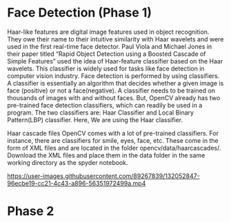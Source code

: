 # Face Detection (Phase 1)
Haar-like features are digital image features used in object recognition. They owe their name to their intuitive similarity with Haar wavelets and were used in the first real-time face detector. Paul Viola and Michael Jones in their paper titled “Rapid Object Detection using a Boosted Cascade of Simple Features” used the idea of Haar-feature classifier based on the Haar wavelets. This classifier is widely used for tasks like face detection in computer vision industry.
Face detection is performed by using classifiers. A classifier is essentially an algorithm that decides whether a given image is face (positive) or not a face(negative). A classifier needs to be trained on thousands of images with and without faces. But, OpenCV already has two pre-trained face detection classifiers, which can readily be used in a program. The two classifiers are: Haar Classifier and Local Binary Pattern(LBP) classifier. 
Here, We are using the Haar classifier.

Haar cascade files
OpenCV comes with a lot of pre-trained classifiers. For instance, there are classifiers for smile, eyes, face, etc. These come in the form of XML files and are located in the folder opencv/data/haarcascades/.
Download the XML files and place them in the data folder in the same working directory as the spyder notebook.



https://user-images.githubusercontent.com/89267839/132052847-96ecbe19-cc21-4c43-a896-56351972499a.mp4





# Phase 2



